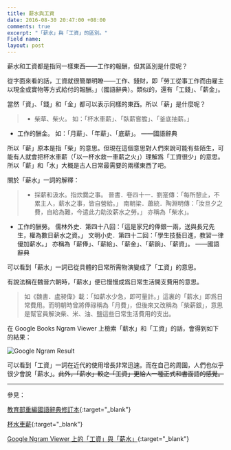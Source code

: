 ```yaml
---
title: 薪水與工資
date: 2016-08-30 20:47:00 +08:00
comments: true
excerpt: "「薪水」與「工資」的區別。"
Field name: 
layout: post
---
```


薪水和工資都是指同一樣東西——工作的報酬，但其區別是什麼呢？

從字面來看的話，工資就很簡單明瞭——工作、錢財，即「勞工從事工作而由雇主以現金或實物等方式給付的報酬。」（國語辭典）。類似的，還有「工錢」、「薪金」。

當然「資」、「錢」和「金」都可以表示同樣的東西。所以「薪」是什麼呢？

>  * 柴草、柴火。
如：「杯水車薪」、「臥薪嘗膽」、「釜底抽薪。」
* 工作的酬金。
如：「月薪」、「年薪」、「底薪」。
——國語辭典

所以「薪」原本是指「柴」的意思。但現在這個意思對人們來說可能有些陌生，可能有人就會把杯水車薪（「以一杯水救一車薪之火」）理解爲「工資很少」的意思。所以「薪」和「水」大概是古人日常最需要的兩樣東西了吧。

關於「薪水」一詞的解釋：

> * 採薪和汲水。指炊爨之事。
晉書．卷四十一．劉寔傳：「每所憩止，不累主人，薪水之事，皆自營給。」
南朝梁．蕭統．陶淵明傳：「汝旦夕之費，自給為難，今遣此力助汝薪水之勞。」
亦稱為「柴水」。
* 工作的酬勞。
儒林外史．第四十八回：「這是家兄的俸銀一兩，送與長兄先生，權為數日薪水之資。」
文明小史．第四十二回：「學生技藝日進，教習一律優加薪水。」
亦稱為「薪俸」、「薪給」、「薪金」、「薪餉」、「薪資」。
——國語辭典

可以看到「薪水」一詞已從具體的日常所需物演變成了「工資」的意思。

有說法稱在魏晉六朝時，「薪水」便已慢慢成爲日常生活開支費用的意思。

> 如《魏書．盧昶偉》載：「如薪水少急，即可量計。」這裏的「薪水」即爲日常費用。而明朝時曾將俸祿稱為「月費」，但後來又改稱為「柴薪銀」，意思是幫官員解決柴、米、油、鹽這些日常生活費用的支出。

在 Google Books Ngram Viewer 上檢索「薪水」和「工資」的話，會得到如下的結果：

![Google Ngram Result](https://ooo.0o0.ooo/2016/08/31/57c64c6f789d5.png)

可以看到「工資」一詞在近代的使用增長非常迅速。而在自己的周圍，人們也似乎很少會說「薪水」。~~此外，「薪水」較之「工資」更給人一種正式和書面語的感覺。~~

----
參見：

[教育部重編國語辭典修訂本](http://dict.revised.moe.edu.tw/){:target="_blank"}

[杯水車薪](http://dict.revised.moe.edu.tw/cgi-bin/cbdic/gsweb.cgi){:target="_blank"}

[Google Ngram Viewer 上的「工資」與「薪水」](https://books.google.com/ngrams/graph?content=%E5%B7%A5%E8%B3%87%2C%E8%96%AA%E6%B0%B4&year_start=1800&year_end=2000&corpus=23&smoothing=3&share=&direct_url=t1%3B%2C%E5%B7%A5%E8%B5%84%3B%2Cc0%3B.t1%3B%2C%E8%96%AA%E6%B0%B4%3B%2Cc0){:target="_blank"}
